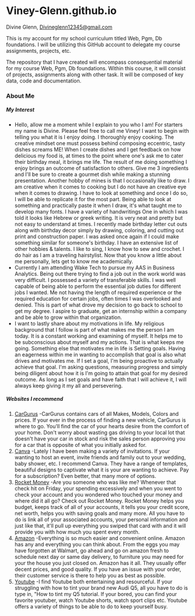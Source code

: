# Viney-Glenn.github.io
Divine Glenn, Divineglenn12345@gmail.com

This is my account for my school curriculum titled Web, Pgm, Db foundations. I will be utilizing this GitHub account to delegate my course assignments, projects, etc.  


The repository that I have created will encompass consequential material for my course Web, Pgm, Db foundations. Within this course, it will consist of projects, assignments along with other task. It will be composed of key data, code and documentation. 


### About Me
##### **My Interest**
 * Hello, allow me a moment while I explain to you who I am! For starters my name is Divine. Please feel free to call me Viney! I want to begin with telling you what it is I enjoy doing. I thoroughly enjoy cooking. The creative mindset one must possess behind composing eccentric, tasty dishes screams ME! When I create dishes and I get feedback on how delicious my food is, at times to the point where one's ask me to cater their birthday meal, it brings me life. The result of me doing something I enjoy brings an outcome of satisfaction to others. Give me 3 ingredients and I'll be sure to create a gourmet dish while making a stunning presentation. Another hobby of mines is that I occasionally like to draw. I am creative when it comes to cooking but I do not have an creative eye when it comes to drawing. I have to look at something and once I do so, I will be able to replicate it for the most part. Being able to look at something and practically paste it when I draw, it's what taught me to develop many fonts. I have a variety of handwritings One in which I was told it looks like Hebrew or greek writing. It is very neat and pretty but not easy to understand at times. I recently made birthday letter cut outs along with birthday decor simply by drawing, coloring, and cutting out print and construction paper. I was asked once again if I could make something similar for someone's birthday. I have an extensive list of other hobbies & talents. I like to sing, I know how to sew and crochet. I do hair as I am a traveling hairstylist. Now that you know a little about me personally, lets get to know me academically.
 * Currently I am attending Wake Tech to pursue my AAS in Business Analytics. Being out there trying to find a job out in the work world was very difficult. I possessed a variety of transferable skills. I was well capable of being able to perform the essential job duties for different jobs I wanted. Me not having the length of required experience or the required education for certain jobs, often times I was overlooked and denied. This is part of what drove my decision to go back to school to get my degree. I aspire to graduate, get an internship within a company and be able to grow within that organization. 
 * I want to lastly share about my motivations in life. My religious background that I follow is part of what makes me the person I am today. It is a constant working and examining of myself. It helps me to be subconscious about myself and my actions. That is what keeps me going. Something else that motivates me in life is Setting goals. Having an eagerness within me in wanting to accomplish that goal is also what drives and motivates me. If I set a goal, I'm being proactive to actually achieve that goal. I'm asking questions, measuring progress and simply being diligent about how it is I'm going to attain that goal for my desired outcome. As long as I set goals and have faith that I will achieve it, I will always keep giving it my all and persevering. 

##### **Websites I recommend**
1. [CarGurus](https://cargurus.com)  -CarGurus contains cars of all Makes, Models, Colors and prices. If your ever in the process of finding a new vehicle, CarGurus is where to go. You'll find the car of your hearts desire from the comfort of your home. Don't worry about wasting gas driving to your local lot that doesn't have your car in stock and risk the sales person approving you for a car that is opposite of what you initially asked for. 
2. [Canva](https://canva.com)  -Lately I have been making a variety of invitations. If your wanting to host an event, invite friends and family out to your wedding, baby shower, etc. I recommend Canva. They have a range of templates, beautiful designs to captivate what it is your are wanting to achieve. Pay for a subscription? Even better, that many more of options. 
3. [Rocket Money](https://rocketmoney.com)  -Are you someone who was like me? Whenever that check hit on Friday, your spending excessively and when you went to check your account and you wondered who touched your money and where did it all go? Check out Rocket Money. Rocket Money helps you budget, keeps track of all of your accounts, it tells you your credit score, net worth, helps you with saving goals and many more. All you have to do is link all of your associated accounts, your personal information and just like that, it'll pull up everything you swiped that card with and it will provide you with how much you spent every month. 
4. [Amazon](https://amazon.com)  -Everything is so much easier and convenient online. Amazon has any and everything you can think about. From the eggs you may have forgotten at Walmart, go ahead and go on amazon fresh to schedule next day or same day delivery, to furniture you may need for your the house you just closed on. Amazon has it all. They usually offer decent prices, and good quality. If you have an issue with your order, their customer service is there to help you as best as possible.
5. [Youtube](https://youtube.com)  -I find Youtube both entertaining and resourceful. If your struggling with how to tint your brand new Audi Q5, all you have to do is type in, "How to tint my Q5 tutorial. If your bored, you can find your favorite youtuber, watch Youtube shorts, watch sport clips etc. Youtube offers a variety of things to be able to do to keep yourself busy.





